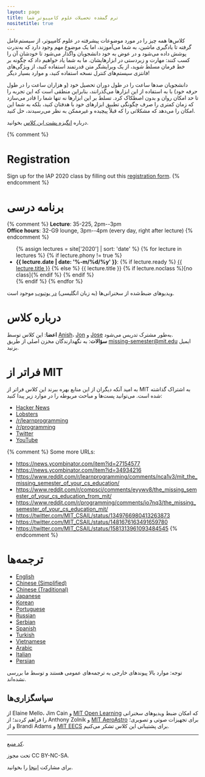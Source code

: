 ```yaml
---
layout: page
title: ترم گمشده تحصیلات علوم کامپیوتر شما
nositetitle: true
---
```


کلاس‌ها همه چیز را در مورد موضوعات پیشرفته در علوم کامپیوتر، از سیستم‌عامل گرفته تا یادگیری ماشین، به شما می‌آموزند، اما یک موضوع مهم وجود دارد که به‌ندرت پوشش داده می‌شود و در عوض به خود دانشجویان واگذار می‌شود تا خودشان آن را کسب کنند: مهارت و زبردستی در ابزارهایشان. ما به شما یاد خواهیم داد که چگونه بر خط فرمان مسلط شوید، از یک ویرایشگر متن قدرتمند استفاده کنید، از ویژگی‌های فانتزی سیستم‌های کنترل نسخه استفاده کنید، و موارد بسیار دیگر!

دانشجویان صدها ساعت را در طول دوران تحصیل خود (و هزاران ساعت را در طول حرفه خود) با به استفاده از این ابزارها می‌گذرانند، بنابراین منطقی است که این تجربه را تا حد امکان روان و بدون اصطکاک کرد. تسلط بر این ابزارها نه تنها شما را قادر می‌سازد که زمان کمتری را صرف چگونگی تطبیق ابزارهای خود با هدفتان کنید، بلکه به شما این امکان را می‌دهد که مشکلاتی را که قبلاً پیچیده و غیرممکن به نظر می‌رسیدند، حل کنید.

درباره [انگیزه پشت این کلاس](/about/) بخوانید.

{% comment %}
# Registration

Sign up for the IAP 2020 class by filling out this [registration form](https://forms.gle/TD1KnwCSV52qexVt9).
{% endcomment %}

# برنامه درسی

{% comment %}
**Lecture**: 35-225, 2pm--3pm<br>
**Office hours**: 32-G9 lounge, 3pm--4pm (every day, right after lecture)
{% endcomment %}

<ul>
{% assign lectures = site['2020'] | sort: 'date' %}
{% for lecture in lectures %}
    {% if lecture.phony != true %}
        <li>
        <strong>{{ lecture.date | date: '%-m/%d/%y' }}</strong>:
        {% if lecture.ready %}
            <a href="{{ lecture.url }}">{{ lecture.title }}</a>
        {% else %}
            {{ lecture.title }} {% if lecture.noclass %}[no class]{% endif %}
        {% endif %}
        </li>
    {% endif %}
{% endfor %}
</ul>

ویدیوهای ضبط‌شده از سخنرانی‌ها (به زبان انگلیسی) [در یوتیوب](https://www.youtube.com/playlist?list=PLyzOVJj3bHQuloKGG59rS43e29ro7I57J) موجود است. 

# درباره کلاس

**اعضا**: این کلاس توسط [Anish](https://www.anishathalye.com/)، [Jon](https://thesquareplanet.com/) و [Jose](http://josejg.com/) به‌طور مشترک تدریس می‌شود.<br>
**سؤالات**: به نگهدارندگان مخزن اصلی از طریق [missing-semester@mit.edu](mailto:missing-semester@mit.edu) ایمیل بزنید.

# فراتر از MIT

 به امید آنکه دیگران از این منابع بهره ببرند این کلاس فراتر از MIT به اشتراک گذاشته شده است. می‌توانید پست‌ها و مباحث مربوطه را در موارد زیر پیدا کنید:

<ul>
    <li><a href="https://news.ycombinator.com/item?id=22226380">Hacker News</a></li>
    <li><a href="https://lobste.rs/s/ti1k98/missing_semester_your_cs_education_mit">Lobsters</a></li>
    <li><a href="https://www.reddit.com/r/learnprogramming/comments/eyagda/the_missing_semester_of_your_cs_education_mit/">/r/learnprogramming</a></li>
    <li><a href="https://www.reddit.com/r/programming/comments/eyagcd/the_missing_semester_of_your_cs_education_mit/">/r/programming</a></li>
    <li><a href="https://twitter.com/jonhoo/status/1224383452591509507">Twitter</a></li>
    <li><a href="https://www.youtube.com/playlist?list=PLyzOVJj3bHQuloKGG59rS43e29ro7I57J">YouTube</a></li>
</ul>

{% comment %}
Some more URLs:

- https://news.ycombinator.com/item?id=27154577
- https://news.ycombinator.com/item?id=34934216
- https://www.reddit.com/r/learnprogramming/comments/nca1v3/mit_the_missing_semester_of_your_cs_education/
- https://www.reddit.com/r/compsci/comments/eyywv8/the_missing_semester_of_your_cs_education_from_mit/
- https://www.reddit.com/r/programming/comments/io7nq3/the_missing_semester_of_your_cs_education_mit/
- https://twitter.com/MIT_CSAIL/status/1349766980413263873
- https://twitter.com/MIT_CSAIL/status/1481676163491659780
- https://twitter.com/MIT_CSAIL/status/1581313961093484545
{% endcomment %}

# ترجمه‌ها

<ul>
    <li><a href="https://missing.csail.mit.edu/">English</a></li>
    <li><a href="https://missing-semester-cn.github.io/">Chinese (Simplified)</a></li>
    <li><a href="https://missing-semester-zh-hant.github.io/">Chinese (Traditional)</a></li>
    <li><a href="https://missing-semester-jp.github.io/">Japanese</a></li>
    <li><a href="https://missing-semester-kr.github.io/">Korean</a></li>
    <li><a href="https://missing-semester-pt.github.io/">Portuguese</a></li>
    <li><a href="https://missing-semester-rus.github.io/">Russian</a></li>
    <li><a href="https://netboxify.com/missing-semester/">Serbian</a></li>
    <li><a href="https://missing-semester-esp.github.io/">Spanish</a></li>
    <li><a href="https://missing-semester-tr.github.io/">Turkish</a></li>
    <li><a href="https://missing-semester-vn.github.io/">Vietnamese</a></li>
    <li><a href="https://missing-semester-ar.github.io/">Arabic</a></li>
    <li><a href="https://missing-semester-it.github.io/">Italian</a></li>
    <li><a href="https://missing-semester-fa.github.io/">Persian</a></li>
</ul>

توجه: موارد بالا پیوندهای خارجی به ترجمه‌های عمومی هستند و توسط ما بررسی نشده‌اند.

## سپاسگزاری‌ها

از Elaine Mello، Jim Cain و [MIT Open
Learning](https://openlearning.mit.edu/) که امکان ضبط ویدیوهای سخنرانی را  فراهم کردند؛ از  Anthony Zolnik و [MIT
AeroAstro](https://aeroastro.mit.edu/) برای تجهیزات صوتی و تصویری؛ و از Brandi Adams و
[MIT EECS](https://www.eecs.mit.edu/) برای پشتیبانی این کلاس تشکر می‌کنیم.

---

<div class="small center">
<p><a href="https://github.com/missing-semester-fa/missing-semester-fa.github.io">کد منبع</a>.</p>
<p>تحت مجوز CC BY-NC-SA.</p>
<p>برای مشارکت <a href="/license/">اینجا</a> را بخوانید.</p>
</div>
